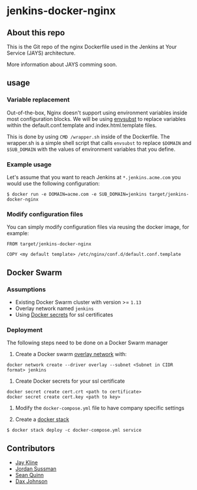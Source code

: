 # jenkins-docker-nginx

## About this repo
This is the Git repo of the nginx Dockerfile used in the Jenkins at Your Service (JAYS) architecture.

More information about JAYS comming soon.

## usage

### Variable replacement
Out-of-the-box, Nginx doesn't support using environment variables inside most configuration blocks. We will be using [envsubst](http://www.tutorialspoint.com/unix_commands/envsubst.htm) to replace variables within the default.conf.template and index.html.template files.

This is done by using `CMD /wrapper.sh` inside of the Dockerfile. The wrapper.sh is a simple shell script that calls `envsubst` to replace `$DOMAIN` and `$SUB_DOMAIN` with the values of environment variables that you define.

### Example usage
Let's assume that you want to reach Jenkins at `*.jenkins.acme.com` you would use the following configuration:

`$ docker run -e DOMAIN=acme.com -e SUB_DOMAIN=jenkins target/jenkins-docker-nginx`

### Modify configuration files
You can simply modify configuration files via reusing the docker image, for example:

```
FROM target/jenkins-docker-nginx

COPY <my default template> /etc/nginx/conf.d/default.conf.template
```

## Docker Swarm
### Assumptions
* Existing Docker Swarm cluster with version >= `1.13`
* Overlay network named `jenkins`
* Using [Docker secrets](https://docs.docker.com/engine/swarm/secrets/) for ssl certificates

### Deployment
The following steps need to be done on a Docker Swarm manager

1. Create a Docker swarm [overlay network](https://docs.docker.com/engine/reference/commandline/network_create/#options) with:
  ```
  docker network create --driver overlay --subnet <Subnet in CIDR format> jenkins
  ```

1. Create Docker secrets for your ssl certificate
  ```
  docker secret create cert.crt <path to certificate>
  docker secret create cert.key <path to key>
  ```

1. Modify the `docker-compose.yml` file to have company specific settings

1. Create a [docker stack](https://docs.docker.com/engine/reference/commandline/stack_deploy/)
  ```
  $ docker stack deploy -c docker-compose.yml service
  ```

## Contributors

* [Jay Kline](https://github.com/slushpupie)
* [Jordan Sussman](https://github.com/JordanSussman)
* [Sean Quinn](https://github.com/sjqnn)
* [Dax Johnson](https://github.com/delta592)
